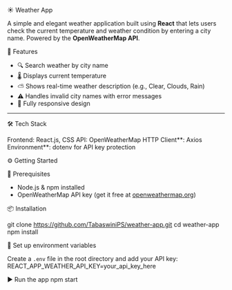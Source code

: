 ☀️ Weather App

A simple and elegant weather application built using **React** that lets users check the current temperature and weather condition by entering a city name. Powered by the **OpenWeatherMap API**.

🌟 Features

- 🔍 Search weather by city name
- 🌡️ Displays current temperature
- ⛅ Shows real-time weather description (e.g., Clear, Clouds, Rain)
- ⚠️ Handles invalid city names with error messages
- 📱 Fully responsive design

---

🛠️ Tech Stack

Frontend: React.js, CSS
API: OpenWeatherMap
HTTP Client**: Axios
Environment**: dotenv for API key protection


⚙️ Getting Started

🔧 Prerequisites

- Node.js & npm installed
- OpenWeatherMap API key (get it free at [openweathermap.org](https://openweathermap.org/api))

📦 Installation

git clone https://github.com/TabaswiniPS/weather-app.git
cd weather-app
npm install

🔐 Set up environment variables

Create a `.env` file in the root directory and add your API key:
     REACT_APP_WEATHER_API_KEY=your_api_key_here


▶️ Run the app
     npm start

